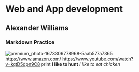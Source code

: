 # Web and App development
## Alexander Williams
### Markdown Practice
![premium_photo-1673306778968-5aab577a7365](https://github.com/user-attachments/assets/8000097a-da2b-481a-b3a7-c16358435c5d)
https://www.amazon.com/
https://www.youtube.com/watch?v=kqtD5dpn9C8
print 
**I like to hunt**
*I like to eat chicken*
